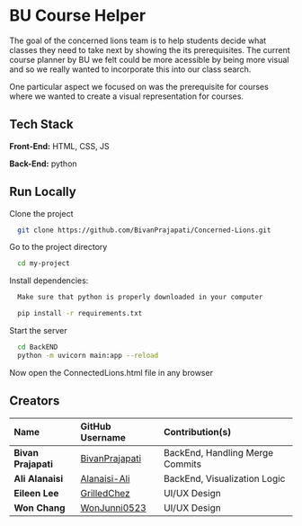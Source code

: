 # BU Course Helper

The goal of the concerned lions team is to help students decide what classes they need to take next by showing the its prerequisites. The current course planner by BU we felt could be more acessible by being more visual and so we really wanted to incorporate this into our class search.

One particular aspect we focused on was the prerequisite for courses where we wanted to create a visual representation for courses.

## Tech Stack

**Front-End:** HTML, CSS, JS

**Back-End:** python

## Run Locally

Clone the project

```bash
  git clone https://github.com/BivanPrajapati/Concerned-Lions.git
```

Go to the project directory

```bash
  cd my-project
```

Install dependencies:

```bash
  Make sure that python is properly downloaded in your computer

  pip install -r requirements.txt
```

Start the server

```bash
  cd BackEND
  python -m uvicorn main:app --reload
```

Now open the ConnectedLions.html file in any browser

## Creators

| Name                | GitHub Username                                     | Contribution(s)                 |
| :------------------ | :-------------------------------------------------- | :------------------------------ |
| **Bivan Prajapati** | [BivanPrajapati](https://github.com/bivanprajapati) | BackEnd, Handling Merge Commits |
| **Ali Alanaisi**    | [Alanaisi-Ali](https://github.com/alanaisi-ali)     | BackEnd, Visualization Logic    |
| **Eileen Lee**      | [GrilledChez](https://github.com/GrilldChez)        | UI/UX Design                    |
| **Won Chang**       | [WonJunni0523](https://github.com/wonjunni0523)     | UI/UX Design                    |
